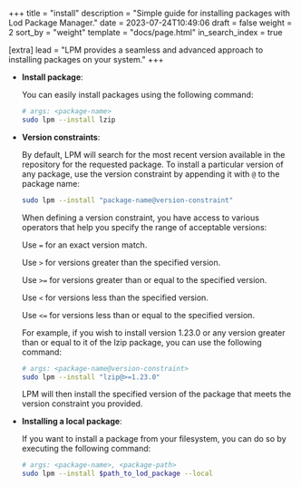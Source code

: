 +++
title = "install"
description = "Simple guide for installing packages with Lod Package Manager."
date = 2023-07-24T10:49:06
draft = false
weight = 2
sort_by = "weight"
template = "docs/page.html"
in_search_index = true

[extra]
lead = "LPM provides a seamless and advanced approach to installing packages on your system."
+++

- **Install package**:

    You can easily install packages using the following command:

    ```sh
    # args: <package-name>
    sudo lpm --install lzip
    ```

- **Version constraints**:

    By default, LPM will search for the most recent version available in the repository for the requested package.
    To install a particular version of any package, use the version constraint by appending it with `@` to the package name:

    ```sh
    sudo lpm --install "package-name@version-constraint"
    ```

    When defining a version constraint, you have access to various operators that help you specify the range of acceptable versions:

    Use `=` for an exact version match.

    Use `>` for versions greater than the specified version.

    Use `>=` for versions greater than or equal to the specified version.

    Use `<` for versions less than the specified version.

    Use `<=` for versions less than or equal to the specified version.

    For example, if you wish to install version 1.23.0 or any version greater than or equal to it of the lzip package, you can use the following command:

    ```sh
    # args: <package-name@version-constraint>
    sudo lpm --install "lzip@>=1.23.0"
    ```

    LPM will then install the specified version of the package that meets the version constraint you provided.

- **Installing a local package**:

    If you want to install a package from your filesystem, you can do so by executing the following command:

    ```sh
    # args: <package-name>, <package-path>
    sudo lpm --install $path_to_lod_package --local
    ```